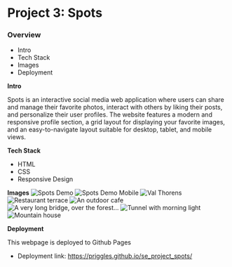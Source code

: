 # Project 3: Spots

### Overview

- Intro
- Tech Stack
- Images
- Deployment

**Intro**

Spots is an interactive social media web application where users can share and manage their favorite photos, interact with others by liking their posts, and personalize their user profiles. The website features a modern and responsive profile section, a grid layout for displaying your favorite images, and an easy-to-navigate layout suitable for desktop, tablet, and mobile views.

**Tech Stack**

- HTML
- CSS
- Responsive Design

**Images**
![Spots Demo](./images/demo/spots_demo.jpg)
![Spots Demo Mobile](./images/demo/spots_demo_mobile.jpg)
![Val Thorens](./images/1-photo-by-moritz-feldmann-from-pexels.jpg)
![Restaurant terrace](./images/2-photo-by-ceiline-from-pexels.jpg)
![An outdoor cafe](./images/3-photo-by-tubanur-dogan-from-pexels.jpg)
![A very long bridge, over the forest...](./images/4-photo-by-maurice-laschet-from-pexels.jpg)
![Tunnel with morning light](./images/5-photo-by-van-anh-nguyen-from-pexels.jpg)
![Mountain house](./images/6-photo-by-moritz-feldmann-from-pexels.jpg)

**Deployment**

This webpage is deployed to Github Pages

- Deployment link: https://priggles.github.io/se_project_spots/
